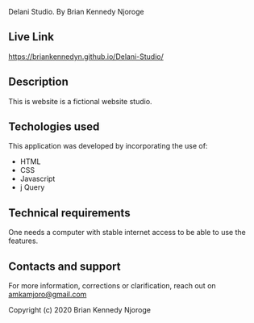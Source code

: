  Delani Studio.
 By Brian Kennedy Njoroge

 ## Live Link 
https://briankennedyn.github.io/Delani-Studio/

## Description
This is website is a fictional website studio.

## Techologies used
This application was developed by incorporating the use of:
- HTML 
- CSS
- Javascript
- j Query

## Technical requirements
One needs a computer with stable internet access to be able to use the features.

## Contacts and support
For more information, corrections or clarification, reach out on amkamjoro@gmail.com

Copyright (c) 2020 Brian Kennedy Njoroge
